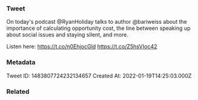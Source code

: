 ### Tweet
On today's podcast @RyanHoliday talks to author @bariweiss about the importance of calculating opportunity cost, the line between speaking up about social issues and staying silent, and more. 

Listen here: https://t.co/n0EhjocGld https://t.co/Z5hsVIoc42

### Metadata
Tweet ID: 1483807724232134657
Created At: 2022-01-19T14:25:03.000Z

### Related

